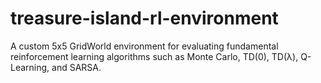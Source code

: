 # treasure-island-rl-environment
A custom 5x5 GridWorld environment for evaluating fundamental reinforcement learning algorithms such as Monte Carlo, TD(0), TD(λ), Q-Learning, and SARSA.
